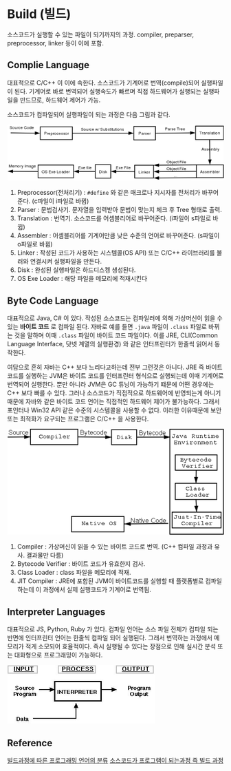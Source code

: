 # Build (빌드)
소스코드가 실행할 수 있는 파일이 되기까지의 과정. compiler, preparser, preprocessor, linker 등이 이에 포함.

## Complie Language
대표적으로  C/C++ 이 이에 속한다. 소스코드가 기계어로 번역(compile)되어 실행파일이 된다. 기계어로 바로 번역되어 실행속도가 빠르며 직접 하드웨어가 실행되는 실행파일을 만드므로, 하드웨어 제어가 가능.


소스코드가 컴파일되어 실행파일이 되는 과정은 다음 그림과 같다.

![Alt text](complie.png "complie")

1. Preprocessor(전처리기) : `#define` 와 같은 매크로나 지시자를 전처리가 바꾸어준다. (c파일이 i파일로 바뀜)
2. Parser : 문법검사기. 문자열을 입력받아 문법이 맞는지 체크 후 Tree 형태로 출력.
3. Translation : 번역기. 소스코드를 어셈블리어로 바꾸어준다. (i파일이 s파일로 바뀜)
4. Assembler : 어셈블리어를 기계어만큼 낮은 수준의 언어로 바꾸어준다. (s파일이 o파일로 바뀜)
5. Linker : 작성된 코드가 사용하는 시스템콜(OS API) 또는 C/C++ 라이브러리를 불러와 연결시켜 실행파일을 만든다.
6. Disk : 완성된 실행파일은 하드디스켕 생성된다.
7. OS Exe Loader : 해당 파일을 메모리에 적재시킨다


## Byte Code Language
대표적으로 Java, C# 이 있다. 작성된 소스코드는 컴파일러에 의해 가상머신이 읽을 수 있는 **바이트 코드** 로 컴파일 된다. 자바로 예를 들면 `.java` 파일이 `.class` 파일로 바뀌는 것을 말하며 이때 `.class` 파일이 바이트 코드 파일이다. 이를 JRE, CLI(Common Language Interface, 닷넷 계열의 실행환경) 와 같은 인터프린터가 한줄씩 읽어서 동작한다.

여담으로 흔히 자바는 C++ 보다 느리다고하는데 전부 그런것은 아니다. JRE 즉 바이트 코드를 실행하는 JVM은 바이트 코드를 인터프린터 형식으로 실행되는데 이때 기계어로 번역되어 실행한다. 뿐만 아니라 JVM은 GC 튜닝이 가능하기 떄문에 어떤 경우에는 C++ 보다 빠를 수 있다. 그러나 소스코드가 직접적으로 하드웨어에 반영되는게 아니기 때문에 자바와 같은 바이트 코드 언어는 직접적인 하드웨어 제어가 불가능하다. 그래서 포인터나 Win32 API 같은 수준의 시스템콜을 사용할 수 없다. 이러한 이유때문에 보안 또는 최적화가 요구되는 프로그램은 C/C++ 을 사용한다.

![Alt text](byte_code.png "byte_code")

1. Compiler : 가상머신이 읽을 수 있는 바이트 코드로 번역. (C++ 컴파일 과정과 유사. 결과물만 다름)
2. Bytecode Verifier : 바이트 코드가 유효한지 검사.
3. Class Loader : class 파일을 메모리에 적재.
4. JIT Compiler : JRE에 포함된 JVM이 바이트코드를 실행할 때 플랫폼별로 컴파일하는데 이 과정에서 실제 실행코드가 기계어로 번역됨.


## Interpreter Languages
대표적으로 JS, Python, Ruby 가 있다. 컴파일 언어는 소스 파일 전체가 컴파일 되는 반면에 인터프린터 언어는 한줄씩 컴파일 되어 실행된다. 그래서 번역하는 과정에서 메모리가 적게 소모되어 효율적이다. 즉시 실행될 수 있다는 장점으로 인해 실시간 분석 또는 대화형으로 프로그래밍이 가능하다.

![Alt text](interpreter.jpg "interpreter")

## Reference
[빌드과정에 따른 프로그래밍 언어의 분류](http://jaynewho.com/post/14)
[소스코드가 프로그램이 되는과정 즉 빌드 과정](http://the1900.tistory.com/73)